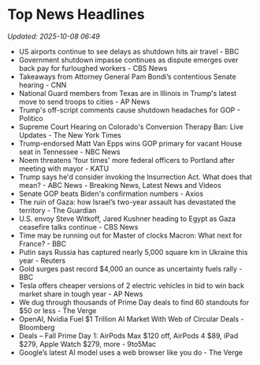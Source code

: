 # Top News Headlines

_Updated: 2025-10-08 06:49_

- US airports continue to see delays as shutdown hits air travel - BBC
- Government shutdown impasse continues as dispute emerges over back pay for furloughed workers - CBS News
- Takeaways from Attorney General Pam Bondi’s contentious Senate hearing - CNN
- National Guard members from Texas are in Illinois in Trump's latest move to send troops to cities - AP News
- Trump's off-script comments cause shutdown headaches for GOP - Politico
- Supreme Court Hearing on Colorado's Conversion Therapy Ban: Live Updates - The New York Times
- Trump-endorsed Matt Van Epps wins GOP primary for vacant House seat in Tennessee - NBC News
- Noem threatens 'four times' more federal officers to Portland after meeting with mayor - KATU
- Trump says he'd consider invoking the Insurrection Act. What does that mean? - ABC News - Breaking News, Latest News and Videos
- Senate GOP beats Biden's confirmation numbers - Axios
- The ruin of Gaza: how Israel’s two-year assault has devastated the territory - The Guardian
- U.S. envoy Steve Witkoff, Jared Kushner heading to Egypt as Gaza ceasefire talks continue - CBS News
- Time may be running out for Master of clocks Macron: What next for France? - BBC
- Putin says Russia has captured nearly 5,000 square km in Ukraine this year - Reuters
- Gold surges past record $4,000 an ounce as uncertainty fuels rally - BBC
- Tesla offers cheaper versions of 2 electric vehicles in bid to win back market share in tough year - AP News
- We dug through thousands of Prime Day deals to find 60 standouts for $50 or less - The Verge
- OpenAI, Nvidia Fuel $1 Trillion AI Market With Web of Circular Deals - Bloomberg
- Deals – Fall Prime Day 1: AirPods Max $120 off, AirPods 4 $89, iPad $279, Apple Watch $279, more - 9to5Mac
- Google’s latest AI model uses a web browser like you do - The Verge